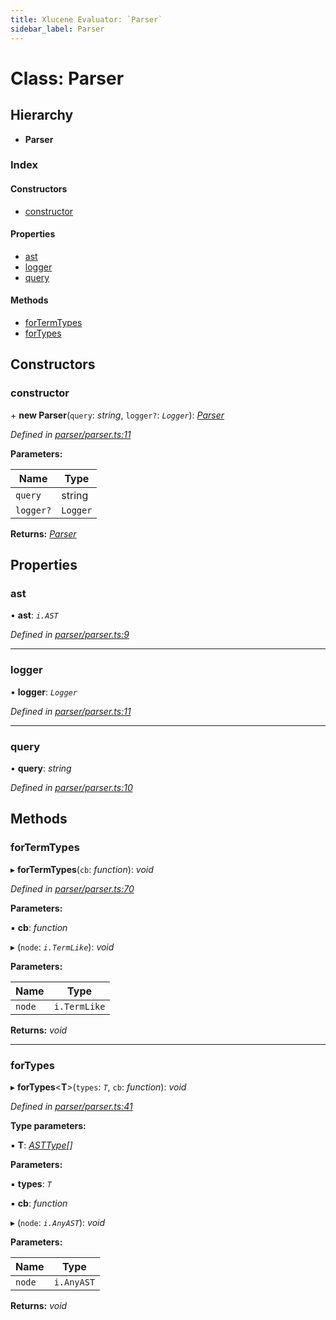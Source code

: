 ```yaml
---
title: Xlucene Evaluator: `Parser`
sidebar_label: Parser
---
```


# Class: Parser

## Hierarchy

* **Parser**

### Index

#### Constructors

* [constructor](parser.md#constructor)

#### Properties

* [ast](parser.md#ast)
* [logger](parser.md#logger)
* [query](parser.md#query)

#### Methods

* [forTermTypes](parser.md#fortermtypes)
* [forTypes](parser.md#fortypes)

## Constructors

###  constructor

\+ **new Parser**(`query`: *string*, `logger?`: *`Logger`*): *[Parser](parser.md)*

*Defined in [parser/parser.ts:11](https://github.com/terascope/teraslice/blob/9dc0f8b8/packages/xlucene-evaluator/src/parser/parser.ts#L11)*

**Parameters:**

Name | Type |
------ | ------ |
`query` | string |
`logger?` | `Logger` |

**Returns:** *[Parser](parser.md)*

## Properties

###  ast

• **ast**: *`i.AST`*

*Defined in [parser/parser.ts:9](https://github.com/terascope/teraslice/blob/9dc0f8b8/packages/xlucene-evaluator/src/parser/parser.ts#L9)*

___

###  logger

• **logger**: *`Logger`*

*Defined in [parser/parser.ts:11](https://github.com/terascope/teraslice/blob/9dc0f8b8/packages/xlucene-evaluator/src/parser/parser.ts#L11)*

___

###  query

• **query**: *string*

*Defined in [parser/parser.ts:10](https://github.com/terascope/teraslice/blob/9dc0f8b8/packages/xlucene-evaluator/src/parser/parser.ts#L10)*

## Methods

###  forTermTypes

▸ **forTermTypes**(`cb`: *function*): *void*

*Defined in [parser/parser.ts:70](https://github.com/terascope/teraslice/blob/9dc0f8b8/packages/xlucene-evaluator/src/parser/parser.ts#L70)*

**Parameters:**

▪ **cb**: *function*

▸ (`node`: *`i.TermLike`*): *void*

**Parameters:**

Name | Type |
------ | ------ |
`node` | `i.TermLike` |

**Returns:** *void*

___

###  forTypes

▸ **forTypes**<**T**>(`types`: *`T`*, `cb`: *function*): *void*

*Defined in [parser/parser.ts:41](https://github.com/terascope/teraslice/blob/9dc0f8b8/packages/xlucene-evaluator/src/parser/parser.ts#L41)*

**Type parameters:**

▪ **T**: *[ASTType](../enums/asttype.md)[]*

**Parameters:**

▪ **types**: *`T`*

▪ **cb**: *function*

▸ (`node`: *`i.AnyAST`*): *void*

**Parameters:**

Name | Type |
------ | ------ |
`node` | `i.AnyAST` |

**Returns:** *void*

